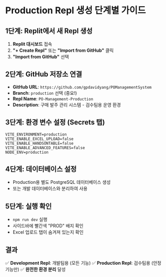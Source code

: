 # Production Repl 생성 단계별 가이드

## 1단계: Replit에서 새 Repl 생성
1. **Replit 대시보드** 접속
2. **"+ Create Repl"** 또는 **"Import from GitHub"** 클릭
3. **"Import from GitHub"** 선택

## 2단계: GitHub 저장소 연결
- **GitHub URL**: `https://github.com/gpdavidyang/POManagementSystem`
- **Branch**: `production` 선택 (중요!)
- **Repl Name**: `PO-Management-Production`
- **Description**: 구매 발주 관리 시스템 - 검수팀용 운영 환경

## 3단계: 환경 변수 설정 (Secrets 탭)
```
VITE_ENVIRONMENT=production
VITE_ENABLE_EXCEL_UPLOAD=false
VITE_ENABLE_HANDSONTABLE=false
VITE_ENABLE_ADVANCED_FEATURES=false
NODE_ENV=production
```

## 4단계: 데이터베이스 설정
- Production용 별도 PostgreSQL 데이터베이스 생성
- 또는 개발 데이터베이스와 분리하여 사용

## 5단계: 실행 확인
- `npm run dev` 실행
- 사이드바에 빨간색 "PROD" 배지 확인
- Excel 업로드 탭이 숨겨져 있는지 확인

## 결과
✅ **Development Repl**: 개발팀용 (모든 기능)
✅ **Production Repl**: 검수팀용 (안정 기능만)
✅ **완전한 환경 분리** 달성